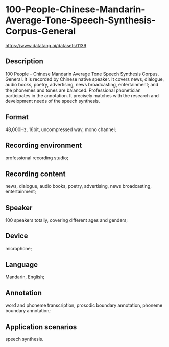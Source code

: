 # 100-People-Chinese-Mandarin-Average-Tone-Speech-Synthesis-Corpus-General
https://www.datatang.ai/datasets/1139

## Description
100 People - Chinese Mandarin Average Tone Speech Synthesis Corpus, General. It is recorded by Chinese native speaker. It covers news, dialogue, audio books, poetry, advertising, news broadcasting, entertainment; and the phonemes and tones are balanced. Professional phonetician participates in the annotation. It precisely matches with the research and development needs of the speech synthesis.

## Format
48,000Hz, 16bit, uncompressed wav, mono channel;

## Recording environment
professional recording studio;

## Recording content
news, dialogue, audio books, poetry, advertising, news broadcasting, entertainment;

## Speaker
100 speakers totally, covering different ages and genders;

## Device
microphone;

## Language
Mandarin, English;

## Annotation
word and phoneme transcription, prosodic boundary annotation, phoneme boundary annotation;

## Application scenarios
speech synthesis.

